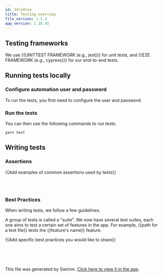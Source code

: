 ```yaml
---
id: 24lndcoe
title: Testing overview
file_version: 1.1.3
app_version: 1.18.45
---
```


## Testing frameworks

We use {{UNITTEST FRAMEWORK (e.g., jest)}} for unit tests, and {{E2E FRAMEWORK (e.g., cypress)}} for our end-to-end tests.

## Running tests locally

### Configure automation user and password

To run the tests, you first need to configure the user and password.

### Run the tests

You can then use the following commands to run tests:

`yarn test`

## Writing tests

### Assertions

{{Add examples of common assertions used by tests}}

<br/>



<br/>

### Best Practices

When writing tests, we follow a few guidelines.

A group of tests is called a "suite". We now have several test suites, each one aims to test a certain set of features in the app. For example, {{path for a test file}} tests the {{feature's name}} feature.

{{Add specific best practices you would like to share}}

<br/>



<br/>



<br/>

This file was generated by Swimm. [Click here to view it in the app](https://app.swimm.io/repos/Z2l0aHViJTNBJTNBbXJha2N3LnRrJTNBJTNBbXJha2N3/docs/24lndcoe).
